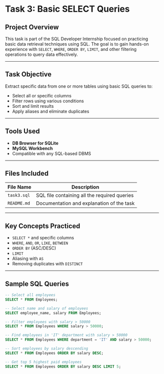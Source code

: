 # Task 3: Basic SELECT Queries

##  Project Overview

This task is part of the SQL Developer Internship focused on practicing basic data retrieval techniques using SQL. The goal is to gain hands-on experience with `SELECT`, `WHERE`, `ORDER BY`, `LIMIT`, and other filtering operations to query data effectively.

---

##  Task Objective

Extract specific data from one or more tables using basic SQL queries to:

- Select all or specific columns
- Filter rows using various conditions
- Sort and limit results
- Apply aliases and eliminate duplicates

---

##  Tools Used

- **DB Browser for SQLite**
- **MySQL Workbench**
- Compatible with any SQL-based DBMS

---

##  Files Included

| File Name                 | Description                                  |
|--------------------------|----------------------------------------------|
| `task3.sql`              | SQL file containing all the required queries |
| `README.md`              | Documentation and explanation of the task   |

---

##  Key Concepts Practiced

- `SELECT *` and specific columns
- `WHERE`, `AND`, `OR`, `LIKE`, `BETWEEN`
- `ORDER BY` (ASC/DESC)
- `LIMIT`
- Aliasing with `AS`
- Removing duplicates with `DISTINCT`

---

##  Sample SQL Queries

```sql
-- Select all employees
SELECT * FROM Employees;

-- Select name and salary of employees
SELECT employee_name, salary FROM Employees;

-- Filter employees with salary > 50000
SELECT * FROM Employees WHERE salary > 50000;

-- Find employees in 'IT' department with salary > 50000
SELECT * FROM Employees WHERE department = 'IT' AND salary > 50000;

-- Sort employees by salary descending
SELECT * FROM Employees ORDER BY salary DESC;

-- Get top 5 highest paid employees
SELECT * FROM Employees ORDER BY salary DESC LIMIT 5;
